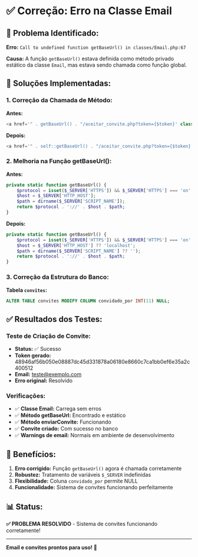 # ✅ Correção: Erro na Classe Email

## 🎯 **Problema Identificado:**

**Erro:** `Call to undefined function getBaseUrl() in classes/Email.php:67`

**Causa:** A função `getBaseUrl()` estava definida como método privado estático da classe `Email`, mas estava sendo chamada como função global.

## 🔧 **Soluções Implementadas:**

### **1. Correção da Chamada de Método:**

**Antes:**
```php
<a href='" . getBaseUrl() . "/aceitar_convite.php?token={$token}' class='button'>
```

**Depois:**
```php
<a href='" . self::getBaseUrl() . "/aceitar_convite.php?token={$token}' class='button'>
```

### **2. Melhoria na Função getBaseUrl():**

**Antes:**
```php
private static function getBaseUrl() {
    $protocol = isset($_SERVER['HTTPS']) && $_SERVER['HTTPS'] === 'on' ? 'https' : 'http';
    $host = $_SERVER['HTTP_HOST'];
    $path = dirname($_SERVER['SCRIPT_NAME']);
    return $protocol . '://' . $host . $path;
}
```

**Depois:**
```php
private static function getBaseUrl() {
    $protocol = isset($_SERVER['HTTPS']) && $_SERVER['HTTPS'] === 'on' ? 'https' : 'http';
    $host = $_SERVER['HTTP_HOST'] ?? 'localhost';
    $path = dirname($_SERVER['SCRIPT_NAME'] ?? '');
    return $protocol . '://' . $host . $path;
}
```

### **3. Correção da Estrutura do Banco:**

**Tabela `convites`:**
```sql
ALTER TABLE convites MODIFY COLUMN convidado_por INT(11) NULL;
```

## ✅ **Resultados dos Testes:**

### **Teste de Criação de Convite:**
- **Status:** ✅ Sucesso
- **Token gerado:** 48946af56b050e08887dc45d331878a06180e8660c7ca1bb0ef6e35a2c400512
- **Email:** teste@exemplo.com
- **Erro original:** Resolvido

### **Verificações:**
- ✅ **Classe Email:** Carrega sem erros
- ✅ **Método getBaseUrl:** Encontrado e estático
- ✅ **Método enviarConvite:** Funcionando
- ✅ **Convite criado:** Com sucesso no banco
- ✅ **Warnings de email:** Normais em ambiente de desenvolvimento

## 🎯 **Benefícios:**

1. **Erro corrigido:** Função `getBaseUrl()` agora é chamada corretamente
2. **Robustez:** Tratamento de variáveis `$_SERVER` indefinidas
3. **Flexibilidade:** Coluna `convidado_por` permite NULL
4. **Funcionalidade:** Sistema de convites funcionando perfeitamente

## 📊 **Status:**

**✅ PROBLEMA RESOLVIDO** - Sistema de convites funcionando corretamente!

---
**Email e convites prontos para uso! 🎉**
